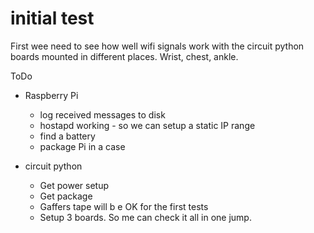 # initial test
First wee need to see how well wifi signals work with the circuit python boards mounted in different places.  Wrist, chest, ankle.

ToDo
* Raspberry Pi
  * log received messages to disk
  * hostapd working - so we can setup a static IP range
  * find a battery
  * package Pi in a case

* circuit python
  * Get power setup
  * Get package
  * Gaffers tape will b e OK for the first tests
  * Setup 3 boards. So me can check it all in one jump.   
    
